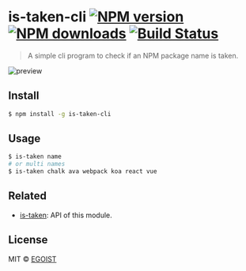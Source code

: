 # is-taken-cli [![NPM version](https://img.shields.io/npm/v/is-taken-cli.svg)](https://npmjs.com/package/is-taken-cli) [![NPM downloads](https://img.shields.io/npm/dm/is-taken-cli.svg)](https://npmjs.com/package/is-taken-cli) [![Build Status](https://img.shields.io/circleci/project/egoist/is-taken-cli/master.svg)](https://circleci.com/gh/egoist/is-taken-cli)

> A simple cli program to check if an NPM package name is taken.

![preview](https://ooo.0o0.ooo/2016/02/15/56c1f4d207bbe.png)

## Install

```bash
$ npm install -g is-taken-cli
```

## Usage

```bash
$ is-taken name
# or multi names
$ is-taken chalk ava webpack koa react vue
```

## Related

- [is-taken](https://github.com/egoist/is-taken): API of this module.

## License

MIT © [EGOIST](https://github.com/egoist)
